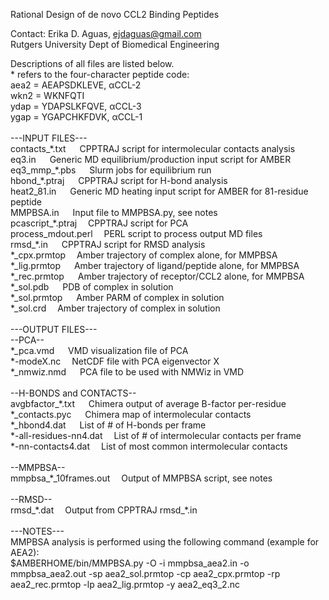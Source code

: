
Rational Design of de novo CCL2 Binding Peptides<br>

Contact: Erika D. Aguas, ejdaguas@gmail.com<br>
Rutgers University Dept of Biomedical Engineering<br>

Descriptions of all files are listed below. <br>
\* refers to the four-character peptide code:<br>
aea2 = AEAPSDKLEVE, αCCL-2 <br>
wkn2 = WKNFQTI<br>
ydap = YDAPSLKFQVE, αCCL-3<br>
ygap = YGAPCHKFDVK, αCCL-1<br>
<br>
---INPUT FILES--- <br>
contacts_\*.txt	&emsp;	CPPTRAJ script for intermolecular contacts analysis<br>
eq3.in 	&emsp; Generic MD equilibrium/production input script for AMBER<br>
eq3\_mmp\_\*.pbs 	&emsp; Slurm jobs for equilibrium run<br>
hbond_\*.ptraj	&emsp;	CPPTRAJ script for H-bond analysis<br>
heat2\_81.in 	&emsp; Generic MD heating input script for AMBER for 81-residue peptide<br>
MMPBSA.in	&emsp;	Input file to MMPBSA.py, see notes<br>
pcascript_\*.ptraj	&emsp;CPPTRAJ script for PCA<br>
process_mdout.perl	&emsp;PERL script to process output MD files<br>
rmsd_\*.in	&emsp;	CPPTRAJ script for RMSD analysis<br>
\*\_cpx.prmtop		&emsp;Amber trajectory of complex alone, for MMPBSA<br>
\*\_lig.prmtop	&emsp;	Amber trajectory of ligand/peptide alone, for MMPBSA<br>
\*\_rec.prmtop	&emsp;	Amber trajectory of receptor/CCL2 alone, for MMPBSA<br>
\*\_sol.pdb	&emsp;	PDB of complex in solution<br>
\*\_sol.prmtop	&emsp;	Amber PARM of complex in solution<br>
\*\_sol.crd&emsp;		Amber trajectory of complex in solution<br>
<br>
---OUTPUT FILES---<br>
--PCA--<br>
\*\_pca.vmd &emsp;	VMD visualization file of PCA <br>
\*-modeX.nc&emsp;	NetCDF file with PCA eigenvector X<br>
\*\_nmwiz.nmd &emsp;	PCA file to be used with NMWiz in VMD<br>
<br>
--H-BONDS and CONTACTS--<br>
avgbfactor\_\*.txt	&emsp;	Chimera output of average B-factor per-residue<br>
\*\_contacts.pyc	&emsp;	Chimera map of intermolecular contacts<br>
\*\_hbond4.dat	&emsp;	List of # of H-bonds per frame<br>
\*-all-residues-nn4.dat	&emsp;List of # of intermolecular contacts per frame<br>
\*-nn-contacts4.dat	&emsp;List of most common intermolecular contacts<br>
<br>
--MMPBSA--<br>
mmpbsa\_\*\_10frames.out&emsp;	Output of MMPBSA script, see notes<br>
<br>
--RMSD--<br>
rmsd\_\*.dat	&emsp;Output from CPPTRAJ rmsd\_\*.in<br>
<br>
---NOTES---<br>
MMPBSA analysis is performed using the following command (example for AEA2):<br>
$AMBERHOME/bin/MMPBSA.py -O -i mmpbsa_aea2.in -o mmpbsa_aea2.out -sp aea2_sol.prmtop -cp aea2_cpx.prmtop -rp aea2_rec.prmtop -lp aea2_lig.prmtop -y aea2_eq3_2.nc
